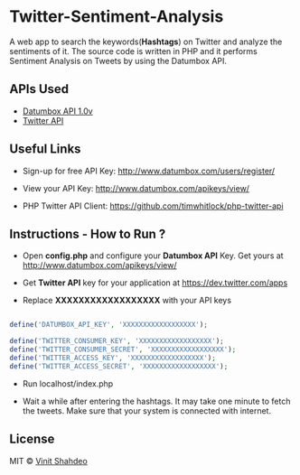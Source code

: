 # Twitter-Sentiment-Analysis

A web app to search the keywords(**Hashtags**) on Twitter and analyze the sentiments of it. The source code is written in PHP and it performs Sentiment Analysis on Tweets by using the Datumbox API.

## APIs Used

- [Datumbox API 1.0v](http://www.datumbox.com/users/register/)
- [Twitter API](https://dev.twitter.com/apps)

## Useful Links

- Sign-up for free API Key: http://www.datumbox.com/users/register/

- View your API Key: http://www.datumbox.com/apikeys/view/

- PHP Twitter API Client: https://github.com/timwhitlock/php-twitter-api


## Instructions - How to Run ?

 - Open **config.php** and configure your **Datumbox API** Key. Get yours at http://www.datumbox.com/apikeys/view/ 
 
 - Get **Twitter API** key for your application at https://dev.twitter.com/apps
 
 - Replace **XXXXXXXXXXXXXXXXXX** with your API keys

```php

define('DATUMBOX_API_KEY', 'XXXXXXXXXXXXXXXXXX');

define('TWITTER_CONSUMER_KEY', 'XXXXXXXXXXXXXXXXXX');
define('TWITTER_CONSUMER_SECRET', 'XXXXXXXXXXXXXXXXXX');
define('TWITTER_ACCESS_KEY', 'XXXXXXXXXXXXXXXXXX');
define('TWITTER_ACCESS_SECRET', 'XXXXXXXXXXXXXXXXXX'); 

```

 - Run localhost/index.php
 
 - Wait a while after entering the hashtags. It may take one minute to fetch the tweets. Make sure that your system is connected with internet.
 
## License

MIT &copy; [Vinit Shahdeo](https://github.com/vinitshahdeo/)
